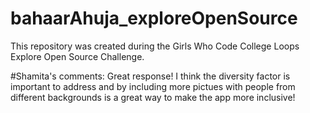 # bahaarAhuja_exploreOpenSource
This repository was created during the Girls Who Code College Loops Explore Open Source Challenge.


#Shamita's comments: Great response! I think the diversity factor is important to address and by including more pictues with people from different backgrounds is a great way to make the app more inclusive!
